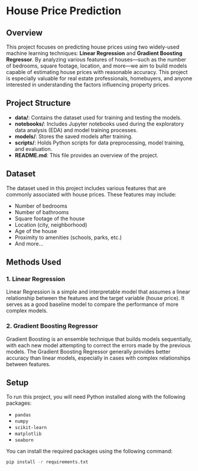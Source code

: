 # House Price Prediction

## Overview

This project focuses on predicting house prices using two widely-used machine learning techniques: **Linear Regression** and **Gradient Boosting Regressor**. By analyzing various features of houses—such as the number of bedrooms, square footage, location, and more—we aim to build models capable of estimating house prices with reasonable accuracy. This project is especially valuable for real estate professionals, homebuyers, and anyone interested in understanding the factors influencing property prices.

## Project Structure

- **data/**: Contains the dataset used for training and testing the models.
- **notebooks/**: Includes Jupyter notebooks used during the exploratory data analysis (EDA) and model training processes.
- **models/**: Stores the saved models after training.
- **scripts/**: Holds Python scripts for data preprocessing, model training, and evaluation.
- **README.md**: This file provides an overview of the project.

## Dataset

The dataset used in this project includes various features that are commonly associated with house prices. These features may include:

- Number of bedrooms
- Number of bathrooms
- Square footage of the house
- Location (city, neighborhood)
- Age of the house
- Proximity to amenities (schools, parks, etc.)
- And more...

## Methods Used

### 1. Linear Regression
Linear Regression is a simple and interpretable model that assumes a linear relationship between the features and the target variable (house price). It serves as a good baseline model to compare the performance of more complex models.

### 2. Gradient Boosting Regressor
Gradient Boosting is an ensemble technique that builds models sequentially, with each new model attempting to correct the errors made by the previous models. The Gradient Boosting Regressor generally provides better accuracy than linear models, especially in cases with complex relationships between features.

## Setup

To run this project, you will need Python installed along with the following packages:

- `pandas`
- `numpy`
- `scikit-learn`
- `matplotlib`
- `seaborn`

You can install the required packages using the following command:

```bash
pip install -r requirements.txt
